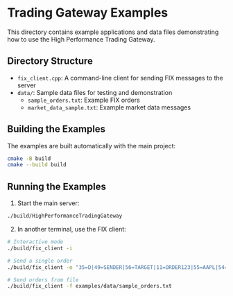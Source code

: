 # Trading Gateway Examples

This directory contains example applications and data files demonstrating how to use the High Performance Trading Gateway.

## Directory Structure
- `fix_client.cpp`: A command-line client for sending FIX messages to the server
- `data/`: Sample data files for testing and demonstration
  - `sample_orders.txt`: Example FIX orders
  - `market_data_sample.txt`: Example market data messages

## Building the Examples
The examples are built automatically with the main project:
```bash
cmake -B build
cmake --build build
```

## Running the Examples
1. Start the main server:
```bash
./build/HighPerformanceTradingGateway
```

2. In another terminal, use the FIX client:
```bash
# Interactive mode
./build/fix_client -i

# Send a single order
./build/fix_client -o "35=D|49=SENDER|56=TARGET|11=ORDER123|55=AAPL|54=1|44=150.50|38=100|40=2|"

# Send orders from file
./build/fix_client -f examples/data/sample_orders.txt
```

